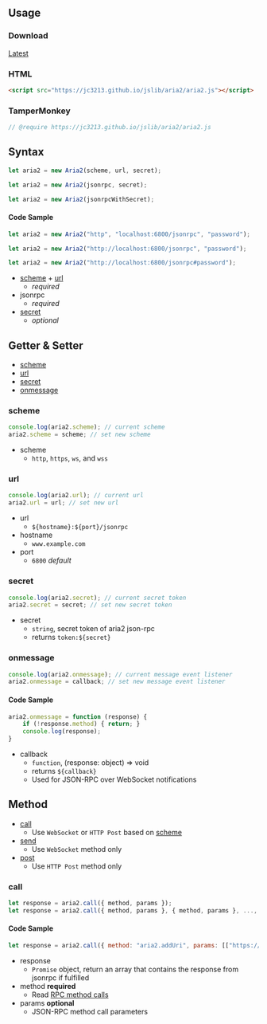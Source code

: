 ## Usage

### Download
[Latest](https://jc3213.github.io/jslib/aria2/aria2.js)

### HTML
```HTML
<script src="https://jc3213.github.io/jslib/aria2/aria2.js"></script>
```

### TamperMonkey
```javascript
// @require https://jc3213.github.io/jslib/aria2/aria2.js
```

## Syntax
```javascript
let aria2 = new Aria2(scheme, url, secret);
```
```javascript
let aria2 = new Aria2(jsonrpc, secret);
```
```javascript
let aria2 = new Aria2(jsonrpcWithSecret);
```

#### Code Sample
```javascript
let aria2 = new Aria2("http", "localhost:6800/jsonrpc", "password");
```
```javascript
let aria2 = new Aria2("http://localhost:6800/jsonrpc", "password");
```
```javascript
let aria2 = new Aria2("http://localhost:6800/jsonrpc#password");
```

- [scheme](#scheme) + [url](#url)
    - *required*
- jsonrpc
    - *required*
- [secret](#secret)
    - *optional*

## Getter & Setter
- [scheme](#scheme)
- [url](#url)
- [secret](#secret)
- [onmessage](#onmessage)

### scheme
```javascript
console.log(aria2.scheme); // current scheme
aria2.scheme = scheme; // set new scheme
```
- scheme
    - `http`, `https`, `ws`, and `wss`

### url
```javascript
console.log(aria2.url); // current url
aria2.url = url; // set new url
```
- url
    - `${hostname}:${port}/jsonrpc`
- hostname
    - `www.example.com`
- port
    - `6800` *default*

### secret
```javascript
console.log(aria2.secret); // current secret token
aria2.secret = secret; // set new secret token
```
- secret
    - `string`, secret token of aria2 json-rpc
    - returns `token:${secret}`

### onmessage
```javascript
console.log(aria2.onmessage); // current message event listener
aria2.onmessage = callback; // set new message event listener
```

#### Code Sample
```javascript
aria2.onmessage = function (response) {
    if (!response.method) { return; }
    console.log(response);
}
```

- callback
    - `function`, (response: object) => void
    - returns `${callback}`
    - Used for JSON-RPC over WebSocket notifications

## Method
- [call](#call)
    - Use `WebSocket` or `HTTP Post` based on [scheme](#scheme)
- [send](#call)
    - Use `WebSocket` method only
- [post](#call)
    - Use `HTTP Post` method only

### call
```javascript
let response = aria2.call({ method, params });
let response = aria2.call({ method, params }, { method, params }, ..., { method, params });
```

#### Code Sample
```javascript
let response = aria2.call({ method: "aria2.addUri", params: [["https://github.com/jc3213/jslib/archive/refs/heads/main.zip"], {out: "jslib.main.zip"}] });
```
- response
    - `Promise` object, return an array that contains the response from jsonrpc if fulfilled
- method **required**
    - Read [RPC method calls](https://aria2.github.io/manual/en/html/aria2c.html#methods)
- params **optional**
    - JSON-RPC method call parameters
